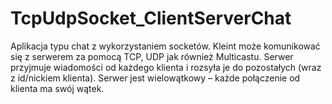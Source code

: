 # TcpUdpSocket_ClientServerChat
Aplikacja typu chat z wykorzystaniem socketów. Kleint może komunikować się z serwerem za pomocą TCP, UDP jak również Multicastu.
Serwer przyjmuje wiadomości od każdego klienta i rozsyła je do pozostałych (wraz z id/nickiem klienta). Serwer jest wielowątkowy – każde 
połączenie od klienta ma swój wątek.
